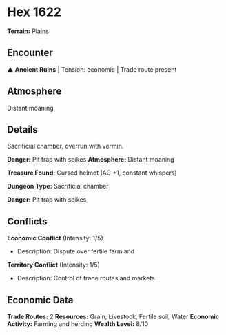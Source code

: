 # Hex 1622

**Terrain:** Plains

## Encounter
▲ **Ancient Ruins** | Tension: economic | Trade route present

## Atmosphere
Distant moaning

## Details
Sacrificial chamber, overrun with vermin.

**Danger:** Pit trap with spikes
**Atmosphere:** Distant moaning

**Treasure Found:** Cursed helmet (AC +1, constant whispers)


**Dungeon Type:** Sacrificial chamber

**Danger:** Pit trap with spikes

## Conflicts
**Economic Conflict** (Intensity: 1/5)
- Description: Dispute over fertile farmland

**Territory Conflict** (Intensity: 1/5)
- Description: Control of trade routes and markets

## Economic Data
**Trade Routes:** 2
**Resources:** Grain, Livestock, Fertile soil, Water
**Economic Activity:** Farming and herding
**Wealth Level:** 8/10
